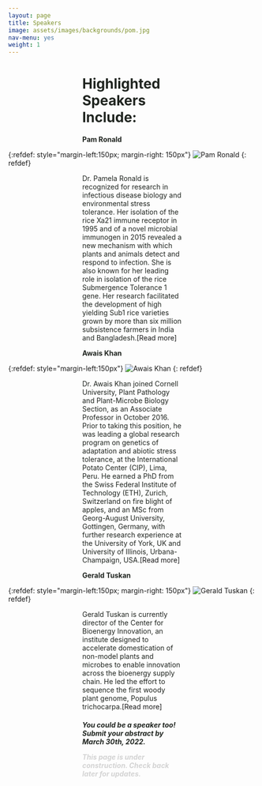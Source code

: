 ```yaml
---
layout: page
title: Speakers
image: assets/images/backgrounds/pom.jpg
nav-menu: yes
weight: 1
---
```


<h1 style="color:#202520; margin-left:150px; margin-right: 150px">  Highlighted Speakers Include: </h1>

<b style="color:#202520; margin-left:150px; margin-right: 150px">Pam Ronald</b>
<br>

{:refdef: style="margin-left:150px; margin-right: 150px"}
![Pam Ronald](https://user-images.githubusercontent.com/17015641/154168568-f3a503e8-322e-4bcb-85f7-193c4d7db324.png)
{: refdef}

<p style="color:#202520; margin-left:150px; margin-right: 150px">Dr. Pamela Ronald is recognized for research in infectious disease biology and environmental stress tolerance. Her isolation of the rice Xa21 immune receptor in 1995 and of a novel microbial immunogen in 2015 revealed a new mechanism with which plants and animals detect and respond to infection. She is also known for her leading role in isolation of the rice Submergence Tolerance 1 gene. Her research facilitated the development of high yielding Sub1 rice varieties grown by more than six million subsistence farmers in India and Bangladesh.<a href =  "https://cropgeneticsinnovation.ucdavis.edu/" target="_blank" rel="noopener noreferrer" style = "text-decoration: none">[Read more]</a></p> 

<b style="color:#202520; margin-left:150px; margin-right: 150px">Awais Khan</b>
<br>

{:refdef: style="margin-left:150px"}
![Awais Khan](https://user-images.githubusercontent.com/17015641/154168639-6de2b180-8e05-4d5c-b7be-1c0919f4af32.png)
{: refdef}

<p style="color:#202520; margin-left:150px; margin-right: 150px">Dr. Awais Khan joined Cornell University, Plant Pathology and Plant-Microbe Biology Section, as an Associate Professor in October 2016. Prior to taking this position, he was leading a global research program on genetics of adaptation and abiotic stress tolerance, at the International Potato Center (CIP), Lima, Peru. He earned a PhD from the Swiss Federal Institute of Technology (ETH), Zurich, Switzerland on fire blight of apples, and an MSc from Georg-August University, Gottingen, Germany, with further research experience at the University of York, UK and University of Illinois, Urbana-Champaign, USA.<a href =  "https://cals.cornell.edu/awais-khan" target="_blank" rel="noopener noreferrer" style = "text-decoration: none">[Read more]</a></p> 

<b style="color:#202520; margin-left:150px; margin-right: 150px">Gerald Tuskan</b> 
<br>

{:refdef: style="margin-left:150px; margin-right: 150px"}
![Gerald Tuskan](https://user-images.githubusercontent.com/17015641/154168685-6cee573d-e490-424d-816d-e6705970cf73.png)
{: refdef}

<p style="color:#202520; margin-left:150px; margin-right: 150px">Gerald Tuskan is currently director of the Center for Bioenergy Innovation, an institute designed to accelerate domestication of non-model plants and microbes to enable innovation across the bioenergy supply chain. He led the effort to sequence the first woody plant genome, Populus trichocarpa.<a href =  "https://www.esd.ornl.gov/PGG/tuskan_bio.htm" target="_blank" rel="noopener noreferrer" style = "text-decoration: none">[Read more]</a></p>

<h5 style="color:#202520; margin-left:150px; margin-right: 150px">  You could be a speaker too! Submit your abstract by March 30th, 2022. 

<p style="color: #D3D3D3"> This page is under construction. Check back later for updates. </p>

